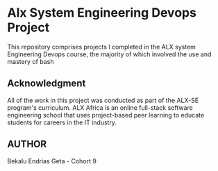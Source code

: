 # Alx System Engineering Devops Project

This repository comprises projects I completed in the ALX system Engineering Devops course, the majority of which involved the use and mastery of bash

## Acknowledgment

All of the work in this project was conducted as part of the ALX-SE program's curriculum. ALX Africa is an online full-stack software engineering school that uses project-based peer learning to educate students for careers in the IT industry.

## AUTHOR

Bekalu Endrias Geta - Cohort 9

